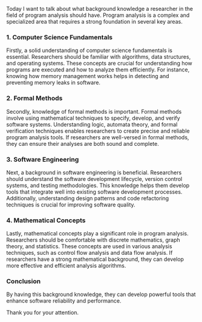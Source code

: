 Today I want to talk about what background knowledge a researcher in the field of program analysis should have. Program analysis is a complex and specialized area that requires a strong foundation in several key areas.

### 1. Computer Science Fundamentals

Firstly, a solid understanding of computer science fundamentals is essential. Researchers should be familiar with algorithms, data structures, and operating systems. These concepts are crucial for understanding how programs are executed and how to analyze them efficiently. For instance, knowing how memory management works helps in detecting and preventing memory leaks in software.

### 2. Formal Methods

Secondly, knowledge of formal methods is important. Formal methods involve using mathematical techniques to specify, develop, and verify software systems. Understanding logic, automata theory, and formal verification techniques enables researchers to create precise and reliable program analysis tools. If researchers are well-versed in formal methods, they can ensure their analyses are both sound and complete.

### 3. Software Engineering

Next, a background in software engineering is beneficial. Researchers should understand the software development lifecycle, version control systems, and testing methodologies. This knowledge helps them develop tools that integrate well into existing software development processes. Additionally, understanding design patterns and code refactoring techniques is crucial for improving software quality.

### 4. Mathematical Concepts

Lastly, mathematical concepts play a significant role in program analysis. Researchers should be comfortable with discrete mathematics, graph theory, and statistics. These concepts are used in various analysis techniques, such as control flow analysis and data flow analysis. If researchers have a strong mathematical background, they can develop more effective and efficient analysis algorithms.

### Conclusion

By having this background knowledge, they can develop powerful tools that enhance software reliability and performance.

Thank you for your attention.